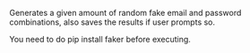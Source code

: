 Generates a given amount of random fake email and password combinations, also saves the results if user prompts so.

You need to do pip install faker before executing.
